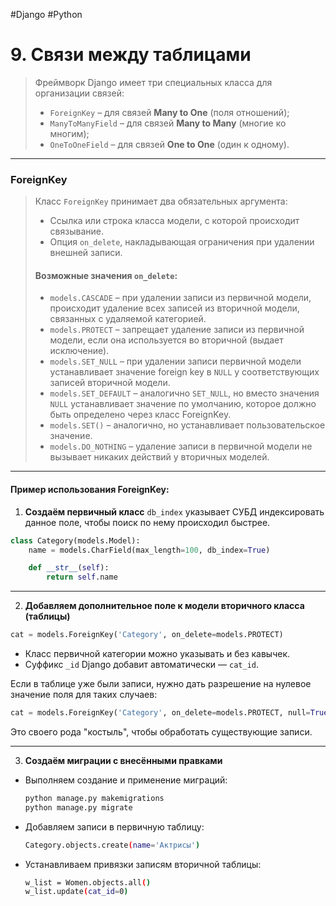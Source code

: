 #Django #Python  

# 9. Связи между таблицами

> Фреймворк Django имеет три специальных класса для организации связей:
> - `ForeignKey` – для связей **Many to One** (поля отношений);
> - `ManyToManyField` – для связей **Many to Many** (многие ко многим);
> - `OneToOneField` – для связей **One to One** (один к одному).

---

### ForeignKey

> Класс `ForeignKey` принимает два обязательных аргумента:
> - Ссылка или строка класса модели, с которой происходит связывание.
> - Опция `on_delete`, накладывающая ограничения при удалении внешней записи.
> 
> #### Возможные значения `on_delete`:
> - `models.CASCADE` – при удалении записи из первичной модели, происходит удаление всех записей из вторичной модели, связанных с удаляемой категорией.
> - `models.PROTECT` – запрещает удаление записи из первичной модели, если она используется во вторичной (выдает исключение).
> - `models.SET_NULL` – при удалении записи первичной модели устанавливает значение foreign key в `NULL` у соответствующих записей вторичной модели.
> - `models.SET_DEFAULT` – аналогично `SET_NULL`, но вместо значения `NULL` устанавливает значение по умолчанию, которое должно быть определено через класс ForeignKey.
> - `models.SET()` – аналогично, но устанавливает пользовательское значение.
> - `models.DO_NOTHING` – удаление записи в первичной модели не вызывает никаких действий у вторичных моделей.

---

#### Пример использования ForeignKey:

1. **Создаём первичный класс**
`db_index` указывает СУБД индексировать данное поле, чтобы поиск по нему происходил быстрее.

```python
class Category(models.Model):
    name = models.CharField(max_length=100, db_index=True)

    def __str__(self):
        return self.name
```


---

2. **Добавляем дополнительное поле к модели вторичного класса (таблицы)**

```python
cat = models.ForeignKey('Category', on_delete=models.PROTECT)
```

- Класс первичной категории можно указывать и без кавычек.
- Суффикс `_id` Django добавит автоматически — `cat_id`.

Если в таблице уже были записи, нужно дать разрешение на нулевое значение поля для таких случаев:
```python
cat = models.ForeignKey('Category', on_delete=models.PROTECT, null=True)
```
Это своего рода "костыль", чтобы обработать существующие записи.

---

3. **Создаём миграции с внесёнными правками**

- Выполняем создание и применение миграций:
    ```bash
    python manage.py makemigrations
    python manage.py migrate
    ```

- Добавляем записи в первичную таблицу:
    ```bash
    Category.objects.create(name='Актрисы')
    ```

- Устанавливаем привязки записям вторичной таблицы:
    ```bash
    w_list = Women.objects.all()
    w_list.update(cat_id=0)
    ```
